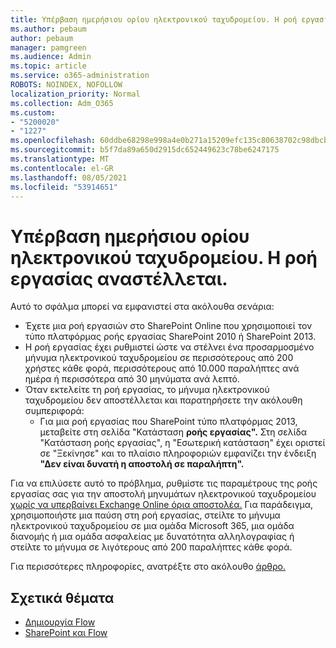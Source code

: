 ```yaml
---
title: Υπέρβαση ημερήσιου ορίου ηλεκτρονικού ταχυδρομείου. Η ροή εργασίας αναστέλλεται.
ms.author: pebaum
author: pebaum
manager: pamgreen
ms.audience: Admin
ms.topic: article
ms.service: o365-administration
ROBOTS: NOINDEX, NOFOLLOW
localization_priority: Normal
ms.collection: Adm_O365
ms.custom:
- "5200020"
- "1227"
ms.openlocfilehash: 60ddbe68298e998a4e0b271a15209efc135c80638702c98dbcb3e0b2f1554860
ms.sourcegitcommit: b5f7da89a650d2915dc652449623c78be6247175
ms.translationtype: MT
ms.contentlocale: el-GR
ms.lasthandoff: 08/05/2021
ms.locfileid: "53914651"
---
```

# <a name="daily-email-limit-exceeded-workflow-is-suspended"></a>Υπέρβαση ημερήσιου ορίου ηλεκτρονικού ταχυδρομείου. Η ροή εργασίας αναστέλλεται.

Αυτό το σφάλμα μπορεί να εμφανιστεί στα ακόλουθα σενάρια:

- Έχετε μια ροή εργασιών στο SharePoint Online που χρησιμοποιεί τον τύπο πλατφόρμας ροής εργασίας SharePoint 2010 ή SharePoint 2013.
- Η ροή εργασίας έχει ρυθμιστεί ώστε να στέλνει ένα προσαρμοσμένο μήνυμα ηλεκτρονικού ταχυδρομείου σε περισσότερους από 200 χρήστες κάθε φορά, περισσότερους από 10.000 παραλήπτες ανά ημέρα ή περισσότερα από 30 μηνύματα ανά λεπτό.
- Όταν εκτελείτε τη ροή εργασίας, το μήνυμα ηλεκτρονικού ταχυδρομείου δεν αποστέλλεται και παρατηρήσετε την ακόλουθη συμπεριφορά:
    - Για μια ροή εργασίας που SharePoint τύπο πλατφόρμας 2013, μεταβείτε στη σελίδα "Κατάσταση **ροής εργασίας".** Στη σελίδα "Κατάσταση  ροής εργασίας", η "Εσωτερική κατάσταση" έχει οριστεί σε "Ξεκίνησε" και το πλαίσιο πληροφοριών εμφανίζει την ένδειξη **"Δεν είναι δυνατή η αποστολή σε παραλήπτη".**

Για να επιλύσετε αυτό το πρόβλημα, ρυθμίστε τις παραμέτρους της ροής εργασίας σας για την αποστολή μηνυμάτων ηλεκτρονικού ταχυδρομείου [χωρίς να υπερβαίνει Exchange Online όρια αποστολέα.](https://docs.microsoft.com/office365/servicedescriptions/exchange-online-service-description/exchange-online-limits#recipientlimits) Για παράδειγμα, χρησιμοποιήστε μια παύση στη ροή εργασίας, στείλτε το μήνυμα ηλεκτρονικού ταχυδρομείου σε μια ομάδα Microsoft 365, μια ομάδα διανομής ή μια ομάδα ασφαλείας με δυνατότητα αλληλογραφίας ή στείλτε το μήνυμα σε λιγότερους από 200 παραλήπτες κάθε φορά.


Για περισσότερες πληροφορίες, ανατρέξτε στο ακόλουθο [άρθρο.](https://support.microsoft.com/help/3150442/daily-email-limit-has-exceeded-and-your-workflow-has-been-suspended-or)

## <a name="related-topics"></a>Σχετικά θέματα
- [Δημιουργία Flow](https://support.office.com/article/Create-a-flow-for-a-list-or-library-in-SharePoint-Online-or-OneDrive-for-Business-a9c3e03b-0654-46af-a254-20252e580d01) 
- [SharePoint και Flow](https://flow.microsoft.com/blog/sharepoint-and-flow/) 